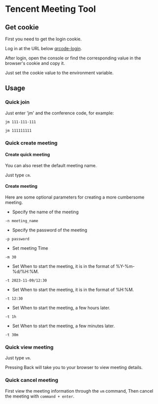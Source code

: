 # Tencent Meeting Tool

## Get cookie

First you need to get the login cookie.

Log in at the URL below [qrcode-login](https://meeting.tencent.com/qrcode-login.html).

After login, open the console or find the corresponding value in the browser's cookie and copy it.

Just set the cookie value to the environment variable.

## Usage

### Quick join

Just enter 'jm' and the conference code, for example:

`jm 111-111-111`

`jm 111111111`

### Quick create meeting

#### Create quick meeting

You can also reset the default meeting name.

Just type `cm`.

#### Create meeting

Here are some optional parameters for creating a more cumbersome meeting.

- Specify the name of the meeting

`-n meeting_name`

- Specify the password of the meeting

`-p password`

- Set meeting Time

`-m 30`

- Set When to start the meeting, it is in the format of %Y-%m-%d/%H:%M.

`-t 2023-11-09/12:30`

- Set When to start the meeting, it is in the format of %H:%M.

`-t 12:30`

- Set When to start the meeting, a few hours later.

`-t 1h`

- Set When to start the meeting, a few minutes later.

`-t 30m`

### Quick view meeting

Just type `vm`.

Pressing Back will take you to your browser to view meeting details.

### Quick cancel meeting

First view the meeting information through the `vm` command, Then cancel the meeting with `command + enter`.
